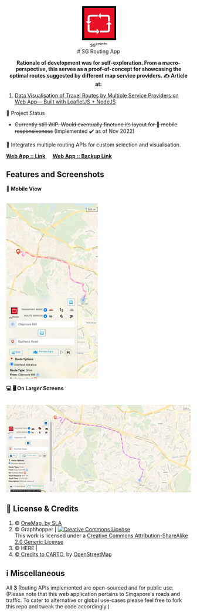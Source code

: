 <div align="center">
  <img src='https://github.com/incubated-geek-cc/sg-routing-app/raw/main/public/img/logo.png' width='96' height='96' alt='logo' />
  <div>sɢᴿᵒᵘᵗᵉʳ</div>
  # SG Routing App

**Rationale of development was for self-exploration. From a macro-perspective, this serves as a proof-of-concept for showcasing the optimal routes suggested by different map service providers. ✍ Article at:**
<div align="left">
	<ol>
		<li><a href='https://towardsdatascience.com/data-visualisation-of-travel-routes-by-multiple-service-providers-on-web-app-built-with-leafletjs-dee2117647e9' target='_blank'>Data Visualisation of Travel Routes by Multiple Service Providers on Web App— Built with LeafletJS + NodeJS</a></li>
	</ol>
</div>
</div>

📌 Project Status
* <del>Currently still WIP. Would eventually finetune its layout for 📱 mobile responsiveness</del> (Implemented ✔️ as of Nov 2022)

🧰  Integrates multiple routing APIs for custom selection and visualisation.

[**Web App :: Link**](https://sg-routing-app.glitch.me/) &nbsp;&nbsp;&nbsp; [**Web App :: Backup Link**](https://sg-routing-app.onrender.com/) 

## Features and Screenshots

<p><strong>📱 Mobile View</strong></p>
<br/><img src="https://github.com/incubated-geek-cc/sg-routing-app/raw/main/public/img/mobile_ui.jpg" width="250px" />

<p><strong>💻 🖥️ On Larger Screens</strong></p>
<br/><img src="https://github.com/incubated-geek-cc/sg-routing-app/raw/main/public/img/non_mobile_ui.jpg" width="800px" />

## 📜 License & Credits

<ol>
	<li>© <a href="https://www.onemap.sg/legal/termsofuse.html" target="_blank">OneMap, by <a href="http://SLA.gov.sg" target="_blank"><abbr title="Singapore Land Authority">SLA</abbr></a></a>
	<li>© Graphhopper | <a rel="license" href="http://creativecommons.org/licenses/by-sa/2.0/"><img alt="Creative Commons License" style="border-width:0" src="https://i.creativecommons.org/l/by-sa/2.0/88x31.png" /></a><br />This work is licensed under a <a rel="license" href="http://creativecommons.org/licenses/by-sa/2.0/">Creative Commons Attribution-ShareAlike 2.0 Generic License</a></li>
	<li>© HERE | <a href="https://legal.here.com/en-gb/terms/acceptable-use-policy" target="_blank"></li>
	<li>© Credits to <a href="https://carto.com/attributions" target="_blank"> CARTO</a>, by <a href="http://www.openstreetmap.org/copyright" target="_blank">OpenStreetMap</a></li>
</ol>

## ℹ Miscellaneous

All <strong>3</strong> Routing APIs implemented are open-sourced and for public use. (Please note that this web application pertains to Singapore's roads and traffic. To cater to alternative or global use-cases please feel free to fork this repo and tweak the code accordingly.)
